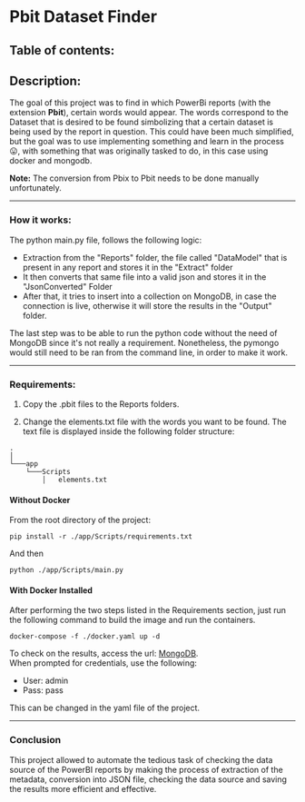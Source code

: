 # Pbit Dataset Finder

## Table of contents:

## Description:
The goal of this project was to find in which PowerBi reports (with the extension **Pbit**), certain words would appear. The words correspond to the Dataset that is desired to be found simbolizing that a certain dataset is being used by the report in question. This could have been much simplified, but the goal was to use implementing something and learn in the process :stuck_out_tongue:, with something that was originally tasked to do, in this case using docker and mongodb.

**Note:** The conversion from Pbix to Pbit needs to be done manually unfortunately.

---

### How it works:

The python main.py file, follows the following logic:

- Extraction from the "Reports" folder, the file called "DataModel" that is present in any report and stores it in the "Extract" folder
- It then converts that same file into a valid json and stores it in the "JsonConverted" Folder 
- After that, it tries to insert into a collection on MongoDB, in case the connection is live, otherwise it will store the results in the "Output" folder.

The last step was to be able to run the python code without the need of MongoDB since it's not really a requirement. Nonetheless, the pymongo would still need to be ran from the command line, in order to make it work.

---

### Requirements:
1. Copy the .pbit files to the Reports folders.

2. Change the elements.txt file with the words you want to be found. The text file is displayed inside the following folder structure:
```
.
│    
└───app
    └───Scripts
        │   elements.txt
```

#### Without Docker

From the root directory of the project:

```
pip install -r ./app/Scripts/requirements.txt 
```
And then
 ```
 python ./app/Scripts/main.py
```

#### With Docker Installed

After performing the two steps listed in the Requirements section, just run the following command to build the image and run the containers.
```
docker-compose -f ./docker.yaml up -d 
```
To check on the results, access the url: [MongoDB](http://localhost:8080).  
When prompted for credentials, use the following: 
 - User: admin
 - Pass: pass

This can be changed in the yaml file of the project.

---

### Conclusion
This project allowed to automate the tedious task of checking the data source of the PowerBI reports by making the process of extraction of the metadata, conversion into JSON file, checking the data source and saving the results more efficient and effective.

